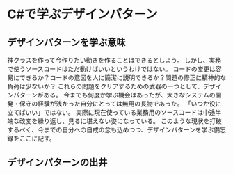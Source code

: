 # C#で学ぶデザインパターン

## デザインパターンを学ぶ意味
神クラスを作って今作りたい動きを作ることはできるとしよう。
しかし、実務で使うソースコードはただ動けばいいというわけではない。
コードの変更は容易にできるか？コードの意図を人に簡潔に説明できるか？問題の修正に精神的な負荷は少ないか？
これらの問題をクリアするための武器の一つとして、デザインパターンがある。
今までも何度か学ぶ機会はあったが、大きなシステムの開発・保守の経験が浅かった自分にとっては無用の長物であった。
「いつか役に立てばいい」ではない。
実際に現在使っている業務用のソースコードは中途半端な改変を繰り返し、見るに堪えない姿になっている。
このような現状を打破するべく、今までの自分への自戒の念も込めつつ、デザインパターンを学ぶ備忘録をここに記す。

## デザインパターンの出井
